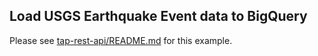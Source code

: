 ## Load USGS Earthquake Event data to BigQuery

Please see [tap-rest-api/README.md](https://github.com/anelendata/tap-rest-api)
for this example.
